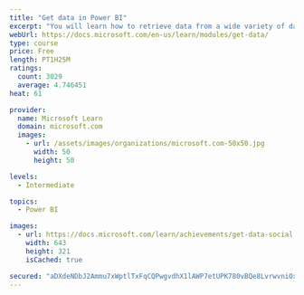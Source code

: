 ```yaml
---
title: "Get data in Power BI"
excerpt: "You will learn how to retrieve data from a wide variety of data sources, including Microsoft Excel, relational databases, and NoSQL data stores. You will also learn how to improve performance while retrieving data."
webUrl: https://docs.microsoft.com/en-us/learn/modules/get-data/
type: course
price: Free
length: PT1H25M
ratings:
  count: 3029
  average: 4.746451
heat: 61

provider:
  name: Microsoft Learn
  domain: microsoft.com
  images:
    - url: /assets/images/organizations/microsoft.com-50x50.jpg
      width: 50
      height: 50

levels:
  - Intermediate

topics:
  - Power BI

images:
  - url: https://docs.microsoft.com/learn/achievements/get-data-social.png
    width: 643
    height: 321
    isCached: true

secured: "aDXdeNDbJ2Ammu7xWptlTxFqCQPwgvdhX1lAWP7etUPK780vBQe8LvrwvniOxOB9sLs2cWGy7CdhtQWul9n7Wd1qLOpbCeYZbL0NhtO+ARvPTkNA7svievV2YqOdwHJTCDNVz0EUkfmOxsE/tU5//g/KaTGLASURin7G4zZ2j+cTfHSBeKxo/IwH8lfAGj3zVKegNr1/uQYcFxiBvTCrYF5qvlI0fgIXKojqptu0POayLjzs8jfhzBmme4CbHvW42dDckSL1RDy0uiU0v/MTruV0CzY5rGImOT10yeR526zMeQqNIhIIZjhSTN5V2jcLpkIuoaibPCZolf+OqQp6vkHPoCZ/3NutaxSPnOQ+Rf5N4VMgs+u3B5mALSjWYH8QQBF5LDVJc5x9N0OdZuTR1SE1/WKUg6AaWySNlODbkVU=;NLLVaD4JfzcAQ67gc/Wpag=="
---
```


